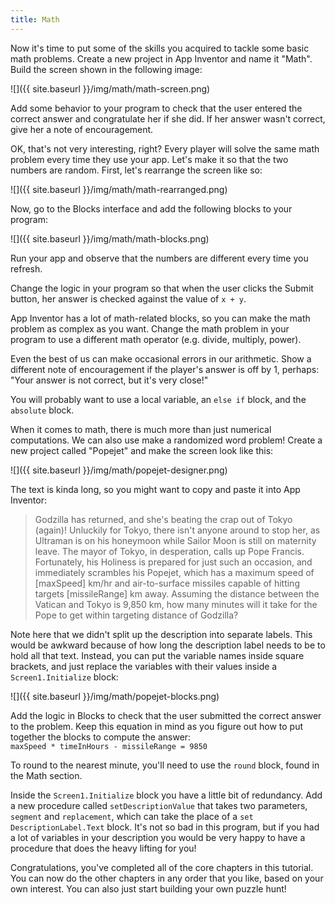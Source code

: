 ```yaml
---
title: Math
---
```


Now it's time to put some of the skills you acquired to tackle some basic math problems. Create a new project in App Inventor and name it "Math". Build the screen shown in the following image:

![]({{ site.baseurl }}/img/math/math-screen.png)

<div class="exercise">
  <p>Add some behavior to your program to check that the user entered the correct answer and congratulate her if she did. If her answer wasn't correct, give her a note of encouragement.</p>
</div>

OK, that's not very interesting, right? Every player will solve the same math problem every time they use your app. Let's make it so that the two numbers are random. First, let's rearrange the screen like so:

![]({{ site.baseurl }}/img/math/math-rearranged.png)

Now, go to the Blocks interface and add the following blocks to your program:

![]({{ site.baseurl }}/img/math/math-blocks.png)

Run your app and observe that the numbers are different every time you refresh.

<div class="exercise">
  <p>Change the logic in your program so that when the user clicks the Submit button, her answer is checked against the value of <code>x + y</code>.</p>
</div>

<div class="exercise">
  <p>App Inventor has a lot of math-related blocks, so you can make the math problem as complex as you want. Change the math problem in your program to use a different math operator (e.g. divide, multiply, power).</p>
</div>

<div class="exercise">
  <p>Even the best of us can make occasional errors in our arithmetic. Show a different note of encouragement if the player's answer is off by 1, perhaps: "Your answer is not correct, but it's very close!"</p>

  <p class="hint">You will probably want to use a local variable, an <code>else if</code> block, and the <code>absolute</code> block.</p>
</div>

When it comes to math, there is much more than just numerical computations. We can also use make a randomized word problem! Create a new project called "Popejet" and make the screen look like this:

![]({{ site.baseurl }}/img/math/popejet-designer.png)

The text is kinda long, so you might want to copy and paste it into App Inventor:

> Godzilla has returned, and she's beating the crap out of Tokyo (again)! Unluckily for Tokyo, there isn't anyone around to stop her, as Ultraman is on his honeymoon while Sailor Moon is still on maternity leave. The mayor of Tokyo, in desperation, calls up Pope Francis. Fortunately, his Holiness is prepared for just such an occasion, and immediately scrambles his Popejet, which has a maximum speed of [maxSpeed] km/hr and air-to-surface missiles capable of hitting targets [missileRange] km away. Assuming the distance between the Vatican and Tokyo is 9,850 km, how many minutes will it take for the Pope to get within targeting distance of Godzilla?

Note here that we didn't split up the description into separate labels. This would be awkward because of how long the description label needs to be to hold all that text. Instead, you can put the variable names inside square brackets, and just replace the variables with their values inside a `Screen1.Initialize` block:

![]({{ site.baseurl }}/img/math/popejet-blocks.png)

<div class="exercise">
  <p>Add the logic in Blocks to check that the user submitted the correct answer to the problem. Keep this equation in mind as you figure out how to put together the blocks to compute the answer:
  <br>
  <code>maxSpeed * timeInHours - missileRange = 9850</code>
  </p>

  <p class="hint">To round to the nearest minute, you'll need to use the <code>round</code> block, found in the Math section.</p>
</div>

<div class="exercise">
  <p>Inside the <code>Screen1.Initialize</code> block you have a little bit of redundancy. Add a new procedure called <code>setDescriptionValue</code> that takes two parameters, <code>segment</code> and <code>replacement</code>, which can take the place of a <code>set DescriptionLabel.Text</code> block. It's not so bad in this program, but if you had a lot of variables in your description you would be very happy to have a procedure that does the heavy lifting for you!</p>
</div>

Congratulations, you've completed all of the core chapters in this tutorial. You can now do the other chapters in any order that you like, based on your own interest. You can also just start building your own puzzle hunt!
